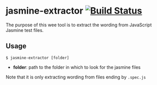 jasmine-extractor [![Build Status](https://travis-ci.org/ggobbe/jasmine-extractor.svg?branch=master)](https://travis-ci.org/ggobbe/jasmine-extractor)
=================
The purpose of this wee tool is to extract the wording from JavaScript Jasmine test files.

## Usage
```
$ jasmine-extractor [folder]
```

 - **folder**: path to the folder in which to look for the jasmine files

Note that it is only extracting wording from files ending by `.spec.js`
